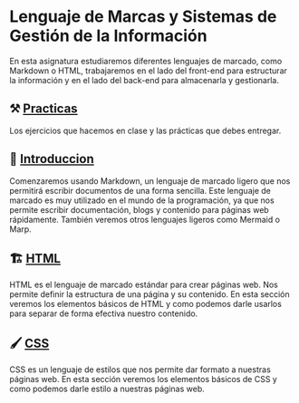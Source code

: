 # Lenguaje de Marcas y Sistemas de Gestión de la Información

En esta asignatura estudiaremos diferentes lenguajes de marcado, como Markdown o HTML, trabajaremos en el lado del front-end para estructurar la información y en el lado del back-end para almacenarla y gestionarla.

## ⚒️ [Practicas](00_practicas/index.md)

Los ejercicios que hacemos en clase y las prácticas que debes entregar.

## 🐤 [Introduccion](01_Introduccion/index.md)

Comenzaremos usando Markdown, un lenguaje de marcado ligero que nos permitirá escribir documentos de una forma sencilla. Este lenguaje de marcado es muy utilizado en el mundo de la programación, ya que nos permite escribir documentación, blogs y contenido para páginas web rápidamente. También veremos otros lenguajes ligeros como Mermaid o Marp.

## 🏗️ [HTML](01_HTML/)

HTML es el lenguaje de marcado estándar para crear páginas web. Nos permite definir la estructura de una página y su contenido. En esta sección veremos los elementos básicos de HTML y como podemos darle usarlos para separar de forma efectiva nuestro contenido.

## 🖌️ [CSS](02_CSS/)

CSS es un lenguaje de estilos que nos permite dar formato a nuestras páginas web. En esta sección veremos los elementos básicos de CSS y como podemos darle estilo a nuestras páginas web.
